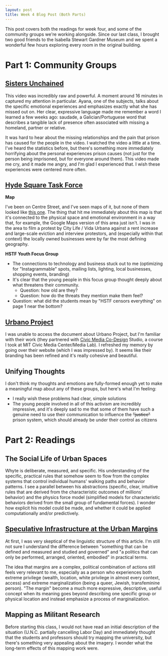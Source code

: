 ```yaml
---
layout: post
title: Week 4 Blog Post (Both Parts)
---
```


This post covers both the readings for week four, and some of the community groups we're working alongside. Since our last class, I brought two good friends to the Isabella Stewart Gardner Museum and we spent a wonderful few hours exploring every room in the original building.

# Part 1: Community Groups

## [Sisters Unchained](https://www.sistersunchained.com/)

This video was incredibly raw and powerful. A moment around 16 minutes in captured my attention in particular. Ayana, one of the subjects, talks about the specific emotional experiences and emphasizes exactly what she has missed out on. Her clear, expressive language made me remember a word I learned a few weeks ago: saudade, a Galician/Portuguese word that describes a tangible lack of presence often associated with missing a homeland, partner or relative.

It was hard to hear about the missing relationships and the pain that prison has caused for the people in the video. I watched the video a little at a time. I've heard the statistics before, but there's something more immediately horrifying about the personal experiences prison causes (not just for the person being imprisoned, but for everyone around them). This video made me cry, and it made me angry, and I'm glad I experienced that. I wish these experiences were centered more often.

## [Hyde Square Task Force](https://www.hydesquare.org/)

**Map**

I've been on Centre Street, and I've seen maps of it, but none of them looked like [this one](https://github.com/MimiOnuoha/Impossible-Maps/blob/master/week4/Hyde%20Sq%20Cultural%20District%20Map_Revised.pdf). The thing that hit me immediately about this map is that it's connected to the physical space and emotional environment in a way that, for example, the Google Maps version of this area just isn't. I was in the area to film a protest by City Life / Vida Urbana against a rent increase and large-scale eviction and interview protestors, and (especially within that context) the locally owned businesses were by far the most defining geography.

**HSTF Youth Focus Group**

- The connections to technology and business stuck out to me (optimizing for "Instagrammable" spots, mailing lists, lighting, local businesses, shopping events, branding)
- It's clear that the young people in this focus group thought deeply about what threatens their community.
    - Question: how old are they?
    - Question: how do the threats they mention make them feel?
- Question: what did the students mean by "HSTF censors everything" on page 1 near the bottom?

## [Urbano Project](http://urbanoproject.org/)

I was unable to access the document about Urbano Project, but I'm familiar with their work (they partnered with [Civic Media Co-Design](http://codesign.mit.edu/about/) Studio, a course I took at MIT Civic Media Center/Media Lab). I refreshed my memory by going over their website (which I was impressed by). It seems like their branding has been refined and it's really cohesive and beautiful.

## Unifying Thoughts

I don't think my thoughts and emotions are fully-formed enough yet to make a meaningful map about any of these groups, but here's what I'm feeling:

- I really wish these problems had clear, simple solutions
- The young people involved in all of this activism are incredibly impressive, and it's deeply sad to me that some of them have such a genuine need to use their communication to influence the ~~"justice"~~ prison system, which should already be under their control as citizens

# Part 2: Readings

## The Social Life of Urban Spaces

Whyte is deliberate, measured, and specific. His understanding of the specific, practical rules that somehow seem to flow from the complex systems that control individual humans' walking paths and behavior patterns. I see a parallel between his abstractions (specific, clear, intuitive rules that are derived from the characteristic outcomes of millions' behavior) and the physics force model (simplified models for characteristic behaviors derived from the small group of fundamental forces). I wonder how explicit his model could be made, and whether it could be applied computationally and/or predictively.

## [Speculative Infrastructure at the Urban Margins](http://africanurbanism.net/speculative-infrastructures-at-the-urban-margins/)

At first, I was very skeptical of the linguistic structure of this article. I'm still not sure I understand the difference between "something that can be defined and measured and studied and governed" and "a politics that can only be performed, arranged, oriented, embodied" in practical terms.

The idea that margins are a complex, political combination of actions still feels very relevant to me, especially as a person who experiences both extreme privilege (wealth, location, white privilege in almost every context, access) and extreme marginalization (being a queer, Jewish, transfeminine person). "The margin" become a much more expressive, descriptive, useful concept when its meaning goes beyond describing one specific group or physical location and instead emphasize a process of marginalization.

## Mapping as Militant Research

Before starting this class, I would not have read an initial description of the situation (U.N.C. partially cancelling Labor Day) and immediately thought that the students and professors should try mapping the university, but there's something very appealing about the imagery. I wonder what the long-term effects of this mapping work were.

